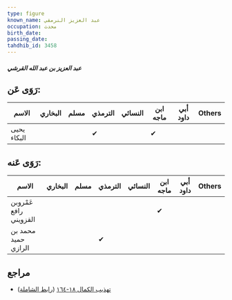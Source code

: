 ```yaml
---
type: figure
known_name: عبد العزيز النرمقي
occupation: محدث
birth_date:
passing_date:
tahdhib_id: 3458
---
```

##### عبد العزيز بن عبد الله القرشي

## رَوَى عَن:
| الاسم       | البخاري | مسلم | الترمذي | النسائي | ابن ماجه | أبي داود | Others |
| ----------- | ------- | ---- | ------- | ------- | -------- | -------- | ------ |
| يحيى البكاء |         |      | ✔       |         | ✔        |          |        |
## رَوَى عَنه:
| الاسم                  | البخاري | مسلم | الترمذي | النسائي | ابن ماجه | أبي داود | Others |
| ---------------------- | ------- | ---- | ------- | ------- | -------- | -------- | ------ |
| عَمْروبن رافع القزويني |         |      |         |         | ✔        |          |        |
| محمد بن حميد الرازي    |         |      | ✔       |         |          |          |        |
## مراجع
- [تهذيب الكمال ١٨-١٦٤](obsidian://open?vault=Tahdhib-al-Kamal&file=Figures/٣٤٥٨-عبد%20العزيز%20بن%20عبد%20الله%20القرشي) ([رابط الشاملة](https://shamela.ws/book/3722/9197))
